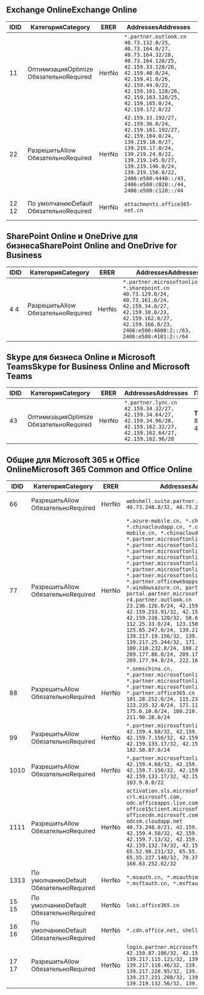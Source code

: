 <!--THIS FILE IS AUTOMATICALLY GENERATED. MANUAL CHANGES WILL BE OVERWRITTEN.-->
<!--Please contact the Office 365 Endpoints team with any questions.-->
<!--China endpoints version 2020070800-->
<!--File generated 2020-08-06 11:00:11.8293-->

## <a name="exchange-online"></a><span data-ttu-id="567ad-101">Exchange Online</span><span class="sxs-lookup"><span data-stu-id="567ad-101">Exchange Online</span></span>

<span data-ttu-id="567ad-102">ID</span><span class="sxs-lookup"><span data-stu-id="567ad-102">ID</span></span> | <span data-ttu-id="567ad-103">Категория</span><span class="sxs-lookup"><span data-stu-id="567ad-103">Category</span></span> | <span data-ttu-id="567ad-104">ER</span><span class="sxs-lookup"><span data-stu-id="567ad-104">ER</span></span> | <span data-ttu-id="567ad-105">Addresses</span><span class="sxs-lookup"><span data-stu-id="567ad-105">Addresses</span></span> | <span data-ttu-id="567ad-106">Порты</span><span class="sxs-lookup"><span data-stu-id="567ad-106">Ports</span></span>
-- | -------------------- | -- | ---------------------------------------------------------------------------------------------------------------------------------------------------------------------------------------------------------------------------------------------- | ------------------------
<span data-ttu-id="567ad-107">1</span><span class="sxs-lookup"><span data-stu-id="567ad-107">1</span></span> | <span data-ttu-id="567ad-108">Оптимизация</span><span class="sxs-lookup"><span data-stu-id="567ad-108">Optimize</span></span><BR><span data-ttu-id="567ad-109">Обязательно</span><span class="sxs-lookup"><span data-stu-id="567ad-109">Required</span></span> | <span data-ttu-id="567ad-110">Нет</span><span class="sxs-lookup"><span data-stu-id="567ad-110">No</span></span> | `*.partner.outlook.cn`<BR>`40.73.132.0/25, 40.73.164.0/27, 40.73.164.32/28, 40.73.164.128/25, 42.159.33.128/26, 42.159.40.0/24, 42.159.41.0/26, 42.159.44.0/22, 42.159.161.128/26, 42.159.163.128/25, 42.159.165.0/24, 42.159.172.0/22` | <span data-ttu-id="567ad-111">**TCP:** 443, 80</span><span class="sxs-lookup"><span data-stu-id="567ad-111">**TCP:** 443, 80</span></span>
<span data-ttu-id="567ad-112">2</span><span class="sxs-lookup"><span data-stu-id="567ad-112">2</span></span> | <span data-ttu-id="567ad-113">Разрешить</span><span class="sxs-lookup"><span data-stu-id="567ad-113">Allow</span></span><BR><span data-ttu-id="567ad-114">Обязательно</span><span class="sxs-lookup"><span data-stu-id="567ad-114">Required</span></span> | <span data-ttu-id="567ad-115">Нет</span><span class="sxs-lookup"><span data-stu-id="567ad-115">No</span></span> | `42.159.33.192/27, 42.159.36.0/24, 42.159.161.192/27, 42.159.164.0/24, 139.219.16.0/27, 139.219.17.0/24, 139.219.24.0/22, 139.219.145.0/27, 139.219.146.0/24, 139.219.156.0/22, 2406:e500:4440::/43, 2406:e500:c020::/44, 2406:e500:c120::/44` | <span data-ttu-id="567ad-116">**TCP:** 25, 443, 53, 80</span><span class="sxs-lookup"><span data-stu-id="567ad-116">**TCP:** 25, 443, 53, 80</span></span>
<span data-ttu-id="567ad-117">12 </span><span class="sxs-lookup"><span data-stu-id="567ad-117">12</span></span> | <span data-ttu-id="567ad-118">По умолчанию</span><span class="sxs-lookup"><span data-stu-id="567ad-118">Default</span></span><BR><span data-ttu-id="567ad-119">Обязательно</span><span class="sxs-lookup"><span data-stu-id="567ad-119">Required</span></span> | <span data-ttu-id="567ad-120">Нет</span><span class="sxs-lookup"><span data-stu-id="567ad-120">No</span></span> | `attachments.office365-net.cn` | <span data-ttu-id="567ad-121">**TCP:** 443, 80</span><span class="sxs-lookup"><span data-stu-id="567ad-121">**TCP:** 443, 80</span></span>

## <a name="sharepoint-online-and-onedrive-for-business"></a><span data-ttu-id="567ad-122">SharePoint Online и OneDrive для бизнеса</span><span class="sxs-lookup"><span data-stu-id="567ad-122">SharePoint Online and OneDrive for Business</span></span>

<span data-ttu-id="567ad-123">ID</span><span class="sxs-lookup"><span data-stu-id="567ad-123">ID</span></span> | <span data-ttu-id="567ad-124">Категория</span><span class="sxs-lookup"><span data-stu-id="567ad-124">Category</span></span> | <span data-ttu-id="567ad-125">ER</span><span class="sxs-lookup"><span data-stu-id="567ad-125">ER</span></span> | <span data-ttu-id="567ad-126">Addresses</span><span class="sxs-lookup"><span data-stu-id="567ad-126">Addresses</span></span> | <span data-ttu-id="567ad-127">Порты</span><span class="sxs-lookup"><span data-stu-id="567ad-127">Ports</span></span>
-- | ----------------- | -- | --------------------------------------------------------------------------------------------------------------------------------------------------------------------------------------------------- | ----------------
<span data-ttu-id="567ad-128">4 </span><span class="sxs-lookup"><span data-stu-id="567ad-128">4</span></span> | <span data-ttu-id="567ad-129">Разрешить</span><span class="sxs-lookup"><span data-stu-id="567ad-129">Allow</span></span><BR><span data-ttu-id="567ad-130">Обязательно</span><span class="sxs-lookup"><span data-stu-id="567ad-130">Required</span></span> | <span data-ttu-id="567ad-131">Нет</span><span class="sxs-lookup"><span data-stu-id="567ad-131">No</span></span> | `*.partner.microsoftonline.cn, *.sharepoint.cn`<BR>`40.73.129.0/24, 40.73.161.0/24, 42.159.34.0/27, 42.159.38.0/23, 42.159.162.0/27, 42.159.166.0/23, 2406:e500:4000:2::/63, 2406:e500:4101:2::/64` | <span data-ttu-id="567ad-132">**TCP:** 443, 80</span><span class="sxs-lookup"><span data-stu-id="567ad-132">**TCP:** 443, 80</span></span>

## <a name="skype-for-business-online-and-microsoft-teams"></a><span data-ttu-id="567ad-133">Skype для бизнеса Online и Microsoft Teams</span><span class="sxs-lookup"><span data-stu-id="567ad-133">Skype for Business Online and Microsoft Teams</span></span>

<span data-ttu-id="567ad-134">ID</span><span class="sxs-lookup"><span data-stu-id="567ad-134">ID</span></span> | <span data-ttu-id="567ad-135">Категория</span><span class="sxs-lookup"><span data-stu-id="567ad-135">Category</span></span> | <span data-ttu-id="567ad-136">ER</span><span class="sxs-lookup"><span data-stu-id="567ad-136">ER</span></span> | <span data-ttu-id="567ad-137">Addresses</span><span class="sxs-lookup"><span data-stu-id="567ad-137">Addresses</span></span> | <span data-ttu-id="567ad-138">Порты</span><span class="sxs-lookup"><span data-stu-id="567ad-138">Ports</span></span>
-- | -------------------- | -- | -------------------------------------------------------------------------------------------------------------------------------- | ----------------
<span data-ttu-id="567ad-139">4</span><span class="sxs-lookup"><span data-stu-id="567ad-139">3</span></span> | <span data-ttu-id="567ad-140">Оптимизация</span><span class="sxs-lookup"><span data-stu-id="567ad-140">Optimize</span></span><BR><span data-ttu-id="567ad-141">Обязательно</span><span class="sxs-lookup"><span data-stu-id="567ad-141">Required</span></span> | <span data-ttu-id="567ad-142">Нет</span><span class="sxs-lookup"><span data-stu-id="567ad-142">No</span></span> | `*.partner.lync.cn`<BR>`42.159.34.32/27, 42.159.34.64/27, 42.159.34.96/28, 42.159.162.32/27, 42.159.162.64/27, 42.159.162.96/28` | <span data-ttu-id="567ad-143">**TCP:** 443, 80</span><span class="sxs-lookup"><span data-stu-id="567ad-143">**TCP:** 443, 80</span></span>

## <a name="microsoft-365-common-and-office-online"></a><span data-ttu-id="567ad-144">Общие для Microsoft 365 и Office Online</span><span class="sxs-lookup"><span data-stu-id="567ad-144">Microsoft 365 Common and Office Online</span></span>

<span data-ttu-id="567ad-145">ID</span><span class="sxs-lookup"><span data-stu-id="567ad-145">ID</span></span> | <span data-ttu-id="567ad-146">Категория</span><span class="sxs-lookup"><span data-stu-id="567ad-146">Category</span></span> | <span data-ttu-id="567ad-147">ER</span><span class="sxs-lookup"><span data-stu-id="567ad-147">ER</span></span> | <span data-ttu-id="567ad-148">Addresses</span><span class="sxs-lookup"><span data-stu-id="567ad-148">Addresses</span></span> | <span data-ttu-id="567ad-149">Порты</span><span class="sxs-lookup"><span data-stu-id="567ad-149">Ports</span></span>
-- | ------------------- | -- | ---------------------------------------------------------------------------------------------------------------------------------------------------------------------------------------------------------------------------------------------------------------------------------------------------------------------------------------------------------------------------------------------------------------------------------------------------------------------------------------------------------------------------------------------------------------------------------------------------------------------------------------------------------------------------------------------------------------------------------------------------------------------------------------------------------------------------------------------------------------------------- | ----------------
<span data-ttu-id="567ad-150">6</span><span class="sxs-lookup"><span data-stu-id="567ad-150">6</span></span> | <span data-ttu-id="567ad-151">Разрешить</span><span class="sxs-lookup"><span data-stu-id="567ad-151">Allow</span></span><BR><span data-ttu-id="567ad-152">Обязательно</span><span class="sxs-lookup"><span data-stu-id="567ad-152">Required</span></span> | <span data-ttu-id="567ad-153">Нет</span><span class="sxs-lookup"><span data-stu-id="567ad-153">No</span></span> | `webshell.suite.partner.microsoftonline.cn`<BR>`40.73.248.8/32, 40.73.252.10/32` | <span data-ttu-id="567ad-154">**TCP:** 443, 80</span><span class="sxs-lookup"><span data-stu-id="567ad-154">**TCP:** 443, 80</span></span>
<span data-ttu-id="567ad-155">7</span><span class="sxs-lookup"><span data-stu-id="567ad-155">7</span></span> | <span data-ttu-id="567ad-156">Разрешить</span><span class="sxs-lookup"><span data-stu-id="567ad-156">Allow</span></span><BR><span data-ttu-id="567ad-157">Обязательно</span><span class="sxs-lookup"><span data-stu-id="567ad-157">Required</span></span> | <span data-ttu-id="567ad-158">Нет</span><span class="sxs-lookup"><span data-stu-id="567ad-158">No</span></span> | `*.azure-mobile.cn, *.chinacloudapi.cn, *.chinacloudapp.cn, *.chinacloud-mobile.cn, *.chinacloudsites.cn, *.partner.microsoftonline-m.cn, *.partner.microsoftonline-m.net.cn, *.partner.microsoftonline-m-i.cn, *.partner.microsoftonline-m-i.net.cn, *.partner.microsoftonline-p.net.cn, *.partner.microsoftonline-p-i.cn, *.partner.microsoftonline-p-i.net.cn, *.partner.officewebapps.cn, *.windowsazure.cn, partner.outlook.cn, portal.partner.microsoftonline.cdnsvc.com, r4.partner.outlook.cn`<BR>`23.236.126.0/24, 42.159.224.122/32, 42.159.233.91/32, 42.159.237.146/32, 42.159.238.120/32, 58.68.168.0/24, 112.25.33.0/24, 123.150.49.0/24, 125.65.247.0/24, 139.217.17.219/32, 139.217.19.156/32, 139.217.21.3/32, 139.217.25.244/32, 171.107.84.0/24, 180.210.232.0/24, 180.210.234.0/24, 209.177.86.0/24, 209.177.90.0/24, 209.177.94.0/24, 222.161.226.0/24` | <span data-ttu-id="567ad-159">**TCP:** 443, 80</span><span class="sxs-lookup"><span data-stu-id="567ad-159">**TCP:** 443, 80</span></span>
<span data-ttu-id="567ad-160">8</span><span class="sxs-lookup"><span data-stu-id="567ad-160">8</span></span> | <span data-ttu-id="567ad-161">Разрешить</span><span class="sxs-lookup"><span data-stu-id="567ad-161">Allow</span></span><BR><span data-ttu-id="567ad-162">Обязательно</span><span class="sxs-lookup"><span data-stu-id="567ad-162">Required</span></span> | <span data-ttu-id="567ad-163">Нет</span><span class="sxs-lookup"><span data-stu-id="567ad-163">No</span></span> | `*.onmschina.cn, *.partner.microsoftonline.net.cn, *.partner.microsoftonline-i.cn, *.partner.microsoftonline-i.net.cn, *.partner.office365.cn`<BR>`101.28.252.0/24, 115.231.150.0/24, 123.235.32.0/24, 171.111.154.0/24, 175.6.10.0/24, 180.210.229.0/24, 211.90.28.0/24` | <span data-ttu-id="567ad-164">**TCP:** 443, 80</span><span class="sxs-lookup"><span data-stu-id="567ad-164">**TCP:** 443, 80</span></span>
<span data-ttu-id="567ad-165">9</span><span class="sxs-lookup"><span data-stu-id="567ad-165">9</span></span> | <span data-ttu-id="567ad-166">Разрешить</span><span class="sxs-lookup"><span data-stu-id="567ad-166">Allow</span></span><BR><span data-ttu-id="567ad-167">Обязательно</span><span class="sxs-lookup"><span data-stu-id="567ad-167">Required</span></span> | <span data-ttu-id="567ad-168">Нет</span><span class="sxs-lookup"><span data-stu-id="567ad-168">No</span></span> | `*.partner.microsoftonline-p.cn`<BR>`42.159.4.68/32, 42.159.4.200/32, 42.159.7.156/32, 42.159.132.138/32, 42.159.133.17/32, 42.159.135.78/32, 182.50.87.0/24` | <span data-ttu-id="567ad-169">**TCP:** 443, 80</span><span class="sxs-lookup"><span data-stu-id="567ad-169">**TCP:** 443, 80</span></span>
<span data-ttu-id="567ad-170">10</span><span class="sxs-lookup"><span data-stu-id="567ad-170">10</span></span> | <span data-ttu-id="567ad-171">Разрешить</span><span class="sxs-lookup"><span data-stu-id="567ad-171">Allow</span></span><BR><span data-ttu-id="567ad-172">Обязательно</span><span class="sxs-lookup"><span data-stu-id="567ad-172">Required</span></span> | <span data-ttu-id="567ad-173">Нет</span><span class="sxs-lookup"><span data-stu-id="567ad-173">No</span></span> | `*.partner.microsoftonline.cn`<BR>`42.159.4.68/32, 42.159.4.200/32, 42.159.7.156/32, 42.159.132.138/32, 42.159.133.17/32, 42.159.135.78/32, 103.9.8.0/22` | <span data-ttu-id="567ad-174">**TCP:** 443, 80</span><span class="sxs-lookup"><span data-stu-id="567ad-174">**TCP:** 443, 80</span></span>
<span data-ttu-id="567ad-175">11</span><span class="sxs-lookup"><span data-stu-id="567ad-175">11</span></span> | <span data-ttu-id="567ad-176">Разрешить</span><span class="sxs-lookup"><span data-stu-id="567ad-176">Allow</span></span><BR><span data-ttu-id="567ad-177">Обязательно</span><span class="sxs-lookup"><span data-stu-id="567ad-177">Required</span></span> | <span data-ttu-id="567ad-178">Нет</span><span class="sxs-lookup"><span data-stu-id="567ad-178">No</span></span> | `activation.sls.microsoft.com, crl.microsoft.com, odc.officeapps.live.com, office15client.microsoft.com, officecdn.microsoft.com, osiprod-scus01-odcsm.cloudapp.net`<BR>`40.73.248.0/21, 42.159.4.45/32, 42.159.4.50/32, 42.159.4.225/32, 42.159.7.13/32, 42.159.132.73/32, 42.159.132.74/32, 42.159.132.75/32, 65.52.98.231/32, 65.55.69.140/32, 65.55.227.140/32, 70.37.81.47/32, 168.63.252.62/32` | <span data-ttu-id="567ad-179">**TCP:** 443, 80</span><span class="sxs-lookup"><span data-stu-id="567ad-179">**TCP:** 443, 80</span></span>
<span data-ttu-id="567ad-180">13</span><span class="sxs-lookup"><span data-stu-id="567ad-180">13</span></span> | <span data-ttu-id="567ad-181">По умолчанию</span><span class="sxs-lookup"><span data-stu-id="567ad-181">Default</span></span><BR><span data-ttu-id="567ad-182">Обязательно</span><span class="sxs-lookup"><span data-stu-id="567ad-182">Required</span></span> | <span data-ttu-id="567ad-183">Нет</span><span class="sxs-lookup"><span data-stu-id="567ad-183">No</span></span> | `*.msauth.cn, *.msauthimages.cn, *.msftauth.cn, *.msftauthimages.cn` | <span data-ttu-id="567ad-184">**TCP:** 443, 80</span><span class="sxs-lookup"><span data-stu-id="567ad-184">**TCP:** 443, 80</span></span>
<span data-ttu-id="567ad-185">15 </span><span class="sxs-lookup"><span data-stu-id="567ad-185">15</span></span> | <span data-ttu-id="567ad-186">По умолчанию</span><span class="sxs-lookup"><span data-stu-id="567ad-186">Default</span></span><BR><span data-ttu-id="567ad-187">Обязательно</span><span class="sxs-lookup"><span data-stu-id="567ad-187">Required</span></span> | <span data-ttu-id="567ad-188">Нет</span><span class="sxs-lookup"><span data-stu-id="567ad-188">No</span></span> | `loki.office365.cn` | <span data-ttu-id="567ad-189">**TCP:** 443</span><span class="sxs-lookup"><span data-stu-id="567ad-189">**TCP:** 443</span></span>
<span data-ttu-id="567ad-190">16 </span><span class="sxs-lookup"><span data-stu-id="567ad-190">16</span></span> | <span data-ttu-id="567ad-191">По умолчанию</span><span class="sxs-lookup"><span data-stu-id="567ad-191">Default</span></span><BR><span data-ttu-id="567ad-192">Обязательно</span><span class="sxs-lookup"><span data-stu-id="567ad-192">Required</span></span> | <span data-ttu-id="567ad-193">Нет</span><span class="sxs-lookup"><span data-stu-id="567ad-193">No</span></span> | `*.cdn.office.net, shellprod.msocdn.com` | <span data-ttu-id="567ad-194">**TCP:** 443</span><span class="sxs-lookup"><span data-stu-id="567ad-194">**TCP:** 443</span></span>
<span data-ttu-id="567ad-195">17 </span><span class="sxs-lookup"><span data-stu-id="567ad-195">17</span></span> | <span data-ttu-id="567ad-196">Разрешить</span><span class="sxs-lookup"><span data-stu-id="567ad-196">Allow</span></span><BR><span data-ttu-id="567ad-197">Обязательно</span><span class="sxs-lookup"><span data-stu-id="567ad-197">Required</span></span> | <span data-ttu-id="567ad-198">Нет</span><span class="sxs-lookup"><span data-stu-id="567ad-198">No</span></span> | `login.partner.microsoftonline.cn`<BR>`42.159.87.106/32, 42.159.92.96/32, 139.217.115.121/32, 139.217.118.25/32, 139.217.118.46/32, 139.217.118.54/32, 139.217.228.95/32, 139.217.231.198/32, 139.217.231.208/32, 139.217.231.219/32, 139.219.132.56/32, 139.219.133.182/32` | <span data-ttu-id="567ad-199">**TCP:** 443, 80</span><span class="sxs-lookup"><span data-stu-id="567ad-199">**TCP:** 443, 80</span></span>
